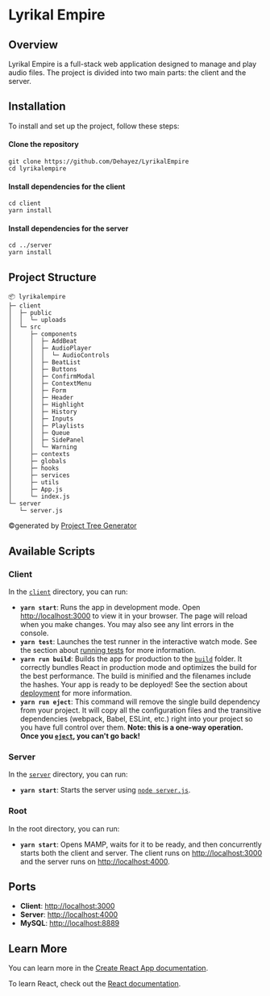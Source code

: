 # Lyrikal Empire

## Overview

Lyrikal Empire is a full-stack web application designed to manage and play audio files. The project is divided into two main parts: the client and the server.

## Installation

To install and set up the project, follow these steps:
#### Clone the repository
```
git clone https://github.com/Dehayez/LyrikalEmpire
cd lyrikalempire
```

#### Install dependencies for the client
```
cd client
yarn install
```

#### Install dependencies for the server
```
cd ../server
yarn install
```
## Project Structure

```
📦 lyrikalempire
├─ client
│  ├─ public
│  │  └─ uploads
│  └─ src
│     ├─ components
│     │  ├─ AddBeat
│     │  ├─ AudioPlayer
│     │  │  └─ AudioControls
│     │  ├─ BeatList
│     │  ├─ Buttons
│     │  ├─ ConfirmModal
│     │  ├─ ContextMenu
│     │  ├─ Form
│     │  ├─ Header
│     │  ├─ Highlight
│     │  ├─ History
│     │  ├─ Inputs
│     │  ├─ Playlists
│     │  ├─ Queue
│     │  ├─ SidePanel
│     │  └─ Warning
│     ├─ contexts
│     ├─ globals
│     ├─ hooks
│     ├─ services
│     ├─ utils
│     ├─ App.js
│     └─ index.js
└─ server
   └─ server.js
```
©generated by [Project Tree Generator](https://woochanleee.github.io/project-tree-generator)

## Available Scripts

### Client

In the [`client`](command:_github.copilot.openRelativePath?%5B%7B%22scheme%22%3A%22file%22%2C%22authority%22%3A%22%22%2C%22path%22%3A%22%2FUsers%2FDehayez%2FSites%2Flyrikalempire%2Fclient%22%2C%22query%22%3A%22%22%2C%22fragment%22%3A%22%22%7D%5D "/Users/Dehayez/Sites/lyrikalempire/client") directory, you can run:

- **`yarn start`**: Runs the app in development mode. Open [http://localhost:3000](http://localhost:3000) to view it in your browser. The page will reload when you make changes. You may also see any lint errors in the console.
- **`yarn test`**: Launches the test runner in the interactive watch mode. See the section about [running tests](https://facebook.github.io/create-react-app/docs/running-tests) for more information.
- **`yarn run build`**: Builds the app for production to the [`build`](command:_github.copilot.openSymbolFromReferences?%5B%22build%22%2C%5B%7B%22uri%22%3A%7B%22%24mid%22%3A1%2C%22fsPath%22%3A%22%2FUsers%2FDehayez%2FSites%2Flyrikalempire%2FREADME.md%22%2C%22external%22%3A%22file%3A%2F%2F%2FUsers%2FDehayez%2FSites%2Flyrikalempire%2FREADME.md%22%2C%22path%22%3A%22%2FUsers%2FDehayez%2FSites%2Flyrikalempire%2FREADME.md%22%2C%22scheme%22%3A%22file%22%7D%2C%22pos%22%3A%7B%22line%22%3A17%2C%22character%22%3A14%7D%7D%5D%5D "Go to definition") folder. It correctly bundles React in production mode and optimizes the build for the best performance. The build is minified and the filenames include the hashes. Your app is ready to be deployed! See the section about [deployment](https://facebook.github.io/create-react-app/docs/deployment) for more information.
- **`yarn run eject`**: This command will remove the single build dependency from your project. It will copy all the configuration files and the transitive dependencies (webpack, Babel, ESLint, etc.) right into your project so you have full control over them. **Note: this is a one-way operation. Once you [`eject`](command:_github.copilot.openSymbolFromReferences?%5B%22eject%22%2C%5B%7B%22uri%22%3A%7B%22%24mid%22%3A1%2C%22fsPath%22%3A%22%2FUsers%2FDehayez%2FSites%2Flyrikalempire%2FREADME.md%22%2C%22external%22%3A%22file%3A%2F%2F%2FUsers%2FDehayez%2FSites%2Flyrikalempire%2FREADME.md%22%2C%22path%22%3A%22%2FUsers%2FDehayez%2FSites%2Flyrikalempire%2FREADME.md%22%2C%22scheme%22%3A%22file%22%7D%2C%22pos%22%3A%7B%22line%22%3A18%2C%22character%22%3A14%7D%7D%5D%5D "Go to definition"), you can't go back!**

### Server

In the [`server`](command:_github.copilot.openRelativePath?%5B%7B%22scheme%22%3A%22file%22%2C%22authority%22%3A%22%22%2C%22path%22%3A%22%2FUsers%2FDehayez%2FSites%2Flyrikalempire%2Fserver%22%2C%22query%22%3A%22%22%2C%22fragment%22%3A%22%22%7D%5D "/Users/Dehayez/Sites/lyrikalempire/server") directory, you can run:

- **`yarn start`**: Starts the server using [`node server.js`](command:_github.copilot.openSymbolFromReferences?%5B%22node%20server.js%22%2C%5B%7B%22uri%22%3A%7B%22%24mid%22%3A1%2C%22fsPath%22%3A%22%2FUsers%2FDehayez%2FSites%2Flyrikalempire%2FREADME.md%22%2C%22external%22%3A%22file%3A%2F%2F%2FUsers%2FDehayez%2FSites%2Flyrikalempire%2FREADME.md%22%2C%22path%22%3A%22%2FUsers%2FDehayez%2FSites%2Flyrikalempire%2FREADME.md%22%2C%22scheme%22%3A%22file%22%7D%2C%22pos%22%3A%7B%22line%22%3A4%2C%22character%22%3A151%7D%7D%5D%5D "Go to definition").

### Root

In the root directory, you can run:

- **`yarn start`**: Opens MAMP, waits for it to be ready, and then concurrently starts both the client and server. The client runs on [http://localhost:3000](http://localhost:3000) and the server runs on [http://localhost:4000](http://localhost:4000).

## Ports

- **Client**: [http://localhost:3000](http://localhost:3000)
- **Server**: [http://localhost:4000](http://localhost:4000)
- **MySQL**: [http://localhost:8889](http://localhost:8889)

## Learn More

You can learn more in the [Create React App documentation](https://facebook.github.io/create-react-app/docs/getting-started).

To learn React, check out the [React documentation](https://reactjs.org/).
